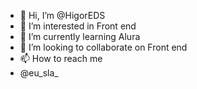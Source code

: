 - 👋 Hi, I’m @HigorEDS
- 👀 I’m interested in  Front end
- 🌱 I’m currently learning  Alura 
- 💞️ I’m looking to collaborate on Front end
- 📫 How to reach me 
- @eu_sla_
<!---
HigorEDS/HigorEDS is a ✨ special ✨ repository because its `README.md` (this file) appears on your GitHub profile.
You can click the Preview link to take a look at your changes.
--->
